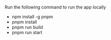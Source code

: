 Run the following command to run the app locally
* npm install -g pnpm
* pnpm install
* pnpm run build
* pnpm run start
